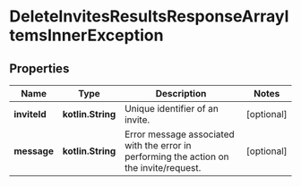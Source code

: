 
# DeleteInvitesResultsResponseArrayItemsInnerException

## Properties
| Name | Type | Description | Notes |
| ------------ | ------------- | ------------- | ------------- |
| **inviteId** | **kotlin.String** | Unique identifier of an invite. |  [optional] |
| **message** | **kotlin.String** | Error message associated with the error in performing the action on the invite/request. |  [optional] |



